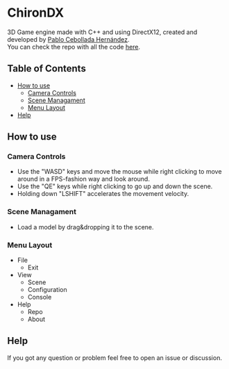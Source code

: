 # ChironDX

3D Game engine made with C++ and using DirectX12, created and developed by [Pablo Cebollada Hernández](https://github.com/PaablooCH).
</br>
You can check the repo with all the code [here](https://github.com/PaablooCH/ChironDX).

## Table of Contents
- [How to use](#how-to-use)
  - [Camera Controls](#camera-controls)
  - [Scene Managament](#scene-managament)
  - [Menu Layout](#menu-layout)
- [Help](#help)

## How to use
### Camera Controls
- Use the "WASD" keys and move the mouse while right clicking to move around in a FPS-fashion way and look around.<br>
- Use the "QE" keys while right clicking to go up and down the scene.<br>
- Holding down "LSHIFT" accelerates the movement velocity.<br>

### Scene Managament
- Load a model by drag&dropping it to the scene.

### Menu Layout
- File
  - Exit
- View
  - Scene
  - Configuration
  - Console
- Help
  - Repo
  - About

## Help
If you got any question or problem feel free to open an issue or discussion.
